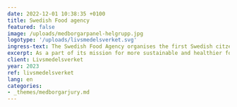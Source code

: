 ```yaml
---
date: 2022-12-01 10:38:35 +0100
title: Swedish Food agency
featured: false
image: /uploads/medborgarpanel-helgrupp.jpg
logotype: '/uploads/livsmedelsverket.svg'
ingress-text: The Swedish Food Agency organises the first Swedish citzens' assembly!
excerpt: As a part of its mission for more sustainable and healthier food, the Swedish Food Agency organises a citizens' assembly with 70 randomly selected citizens.
client: Livsmedelsverket
year: 2023
ref: livsmedelsverket
lang: en
categories:
- _themes/medborgarjury.md
---
```

